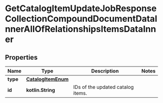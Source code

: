 
# GetCatalogItemUpdateJobResponseCollectionCompoundDocumentDataInnerAllOfRelationshipsItemsDataInner

## Properties
| Name | Type | Description | Notes |
| ------------ | ------------- | ------------- | ------------- |
| **type** | [**CatalogItemEnum**](CatalogItemEnum.md) |  |  |
| **id** | **kotlin.String** | IDs of the updated catalog items. |  |




